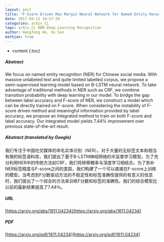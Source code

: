 ```yaml
---
layout: post
title: "F-Score Driven Max Margin Neural Network for Named Entity Recognition in Chinese Social Media"
date: 2017-04-11 10:57:34
categories: arXiv_CL
tags: arXiv_CL RNN Deep_Learning Recognition
author: Hangfeng He, Xu Sun
mathjax: true
---
```


* content
{:toc}

##### Abstract
We focus on named entity recognition (NER) for Chinese social media. With massive unlabeled text and quite limited labelled corpus, we propose a semi-supervised learning model based on B-LSTM neural network. To take advantage of traditional methods in NER such as CRF, we combine transition probability with deep learning in our model. To bridge the gap between label accuracy and F-score of NER, we construct a model which can be directly trained on F-score. When considering the instability of F-score driven method and meaningful information provided by label accuracy, we propose an integrated method to train on both F-score and label accuracy. Our integrated model yields 7.44\% improvement over previous state-of-the-art result.

##### Abstract (translated by Google)
我们专注于中国社交媒体的命名实体识别（NER）。对于大量的无标签文本和相当有限的标签语料库，我们提出了基于B-LSTM神经网络的半监督学习模型。为了充分利用NER中的传统方法如CRF，我们将转移概率与深度学习相结合。为了弥补NER标签精度与F-score之间的差距，我们构建了一个可以直接在F-score上训练的模型。当考虑到F分数驱动方法的不稳定性和标签准确性提供的有意义的信息时，我们提出了一个综合的方法来训练F分数和标签的准确性。我们的综合模型比以前的最新结果提高了7.44％。

##### URL
[https://arxiv.org/abs/1611.04234](https://arxiv.org/abs/1611.04234)

##### PDF
[https://arxiv.org/pdf/1611.04234](https://arxiv.org/pdf/1611.04234)

